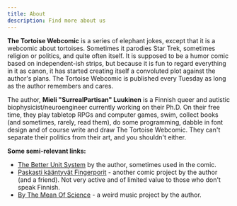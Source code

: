 ```yaml
---
title: About
description: Find more about us
---
```


**The Tortoise Webcomic** is a series of elephant jokes, except that it is a webcomic about tortoises. Sometimes it parodies Star Trek, sometimes religion or politics, and quite often itself. It is supposed to be a humor comic based on independent-ish strips, but because it is fun to regard everything in it as canon, it has started creating itself a convoluted plot against the author's plans. The Tortoise Webcomic is published every Tuesday as long as the author remembers and cares.

The author, **Mieli "SurrealPartisan" Luukinen** is a Finnish queer and autistic biophysicist/neuroengineer currently working on their Ph.D. On their free time, they play tabletop RPGs and computer games, swim, collect books (and sometimes, rarely, read them), do some programming, dabble in font design and of course write and draw The Tortoise Webcomic. They can't separate their politics from their art, and you shouldn't either.

**Some semi-relevant links:**

* [The Better Unit System](https://github.com/SurrealPartisan/Better-Unit-System "The Better Unit System") by the author, sometimes used in the comic.
* [Paskasti kääntyvät Fingerporit](https://www.facebook.com/poorlytranslatedfingerporis "Paskasti kääntyvät Fingerporit") - another comic project by the author (and a friend). Not very active and of limited value to those who don't speak Finnish.
* [By The Mean Of Science](https://soundcloud.com/bythemeansofscience " By The Means Of Science") - a weird music project by the author.

